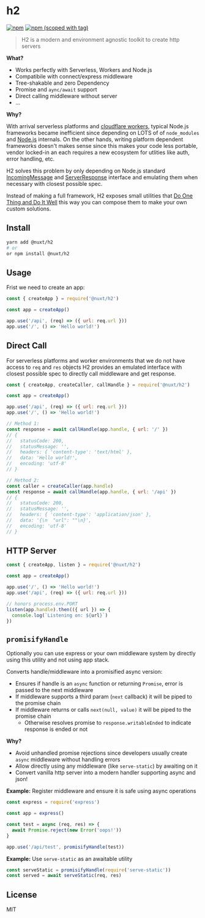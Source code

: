 # h2

[![npm](https://img.shields.io/npm/dm/h-2.svg?style=flat-square)](https://npmjs.com/package/h-2)
[![npm (scoped with tag)](https://img.shields.io/npm/v/h-2/latest.svg?style=flat-square)](https://npmjs.com/package/h-2)

> H2 is a modern and environment agnostic toolkit to create http servers

**What?**

- Works perfectly with Serverless, Workers and Node.js
- Compatibile with connect/express middleware
- Tree-shakable and zero Dependency
- Promise and `aync/await` support
- Direct calling middleware without server
- ...

**Why?**

With arrival serverless platforms and [cloudflare workers](https://workers.cloudflare.com),  typical
Node.js frameworks became inefficient since depending on LOTS of of `node_modules` and [Node.js](https://nodejs.org) internals. On the other hands, writing platform dependent frameworks doesn't makes sense since this makes your code less portable, vendor locked-in an each requires a new ecosystem for utlities like auth, error handling, etc.

H2 solves this problem by only depending on Node.js standard [IncomingMessage](https://nodejs.org/api/http.html#http_class_http_incomingmessage) and [ServerResponse](https://nodejs.org/api/http.html#http_class_http_serverresponse) interface and emulating them when necessary with closest possible spec.

Instead of making a full framework, H2 exposes small utilities that [Do One Thing and Do It Well](https://en.wikipedia.org/wiki/Unix_philosophy) this way you can compose them to make your own custom solutions.

## Install

```bash
yarn add @nuxt/h2
# or
or npm install @nuxt/h2
```

## Usage

Frist we need to create an app:

```js
const { createApp } = require('@nuxt/h2')

const app = createApp()

app.use('/api', (req) => ({ url: req.url }))
app.use('/', () => 'Hello world!')
```

## Direct Call

For serverless platforms and worker environments that we do not have access to `req` and `res` objects
H2 provides an emulated interface with closest possible spec to directly call middleware and get response.

```js
const { createApp, createCaller, callHandle } = require('@nuxt/h2')

const app = createApp()

app.use('/api', (req) => ({ url: req.url }))
app.use('/', () => 'Hello world!')

// Method 1:
const response = await callHandle(app.handle, { url: '/' })
// {
//   statusCode: 200,
//   statusMessage: '',
//   headers: { 'content-type': 'text/html' },
//   data: 'Hello world!',
//   encoding: 'utf-8'
// }

// Method 2:
const caller = createCaller(app.handle)
const response = await callHandle(app.handle, { url: '/api' })
// {
//   statusCode: 200,
//   statusMessage: '',
//   headers: { 'content-type': 'application/json' },
//   data: '{\n  "url": ""\n}',
//   encoding: 'utf-8'
// }
```

## HTTP Server

```js
const { createApp, listen } = require('@nuxt/h2')

const app = createApp()

app.use('/', () => 'Hello world!')
app.use('/api', (req) => ({ url: req.url }))

// honors process.env.PORT
listen(app.handle).then(({ url }) => {
  console.log(`Listening on: ${url}`)
})
```

## `promisifyHandle`

Optionally you can use express or your own middleware system by directly using this utility and not using app stack.

Converts handle/middleware into a promisified async version:

- Ensures if handle is an `async` function or returning `Promise`, error is passed to the next middleware
- If middleware supports a third param (`next` callback) it will be piped to the promise chain
- If middleware returns or calls `next(null, value)` it will be piped to the promise chain
  - Otherwise resolves promise to `response.writableEnded` to indicate response is ended or not

**Why?**

- Avoid unhandled promise rejections since developers usually create `async` middleware without handling errors
- Allow directly using any middleware (like `serve-static`) by awaiting on it
- Convert vanilla http server into a modern handler supporting async and json!

**Example:** Register middleware and ensure it is safe using async operations

```js
const express = require('express')

const app = express()

const test = async (req, res) => {
  await Promise.reject(new Error('oops!'))
}

app.use('/api/test', promisifyHandle(test))
```

**Example:** Use `serve-static` as an awaitable utility

```js
const serveStatic = promisifyHandle(require('serve-static'))
const served = await serveStatic(req, res)
```

## License

MIT
